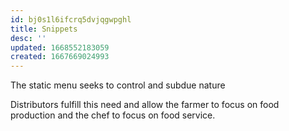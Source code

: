 ```yaml
---
id: bj0s1l6ifcrq5dvjqgwpghl
title: Snippets
desc: ''
updated: 1668552183059
created: 1667669024993
---
```



 The static menu seeks to control and subdue nature

Distributors fulfill this need and allow the farmer to focus on food production and the chef to focus on food service.  
